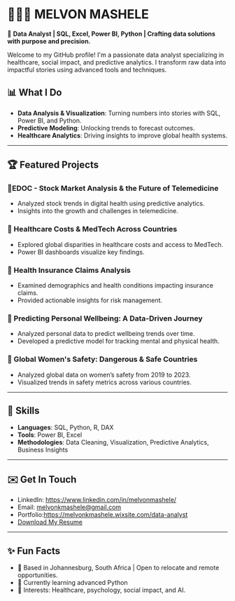 # 👩🏽‍💻 MELVON MASHELE

🎯 **Data Analyst | SQL, Excel, Power BI, Python | Crafting data solutions with purpose and precision.**  

Welcome to my GitHub profile! I'm a passionate data analyst specializing in healthcare, social impact, and predictive analytics. I transform raw data into impactful stories using advanced tools and techniques.  

## 📊 **What I Do**
- **Data Analysis & Visualization**: Turning numbers into stories with SQL, Power BI, and Python.  
- **Predictive Modeling**: Unlocking trends to forecast outcomes.  
- **Healthcare Analytics**: Driving insights to improve global health systems.  

---

## 🏆 **Featured Projects**
### 🌟EDOC - Stock Market Analysis & the Future of Telemedicine
- Analyzed stock trends in digital health using predictive analytics.
- Insights into the growth and challenges in telemedicine.  

### 🌟 Healthcare Costs & MedTech Across Countries
- Explored global disparities in healthcare costs and access to MedTech.
- Power BI dashboards visualize key findings.  

### 🌟 Health Insurance Claims Analysis
- Examined demographics and health conditions impacting insurance claims.
- Provided actionable insights for risk management.

### 🌟 Predicting Personal Wellbeing: A Data-Driven Journey
- Analyzed personal data to predict wellbeing trends over time.
- Developed a predictive model for tracking mental and physical health.

### 🌟 Global Women's Safety: Dangerous & Safe Countries
- Analyzed global data on women’s safety from 2019 to 2023.
- Visualized trends in safety metrics across various countries.

---

## 💼 **Skills**
- **Languages**: SQL, Python, R, DAX  
- **Tools**: Power BI, Excel  
- **Methodologies**: Data Cleaning, Visualization, Predictive Analytics, Business Insights  

---

## ✉️ **Get In Touch**
- LinkedIn: https://www.linkedin.com/in/melvonmashele/
- Email: melvonkmashele@gmail.com
- Portfolio:https://melvonkmashele.wixsite.com/data-analyst
- [Download My Resume](https://github.com/MELVONMASHELE/MELVONMASHELE/blob/main/MK%20MASHELE%20RESUME.pdf)

---

## ✨ **Fun Facts**
- 📍 Based in Johannesburg, South Africa | Open to relocate and remote opportunities.  
- 🌱 Currently learning advanced Python 
- 🧠 Interests: Healthcare, psychology, social impact, and AI.  

